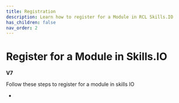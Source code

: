 ```yaml
---
title: Registration
description: Learn how to register for a Module in RCL Skills.IO
has_children: false
nav_order: 2
---
```


# Register for a Module in Skills.IO
**V7**

Follow these steps to register for a module in skills IO

- 

